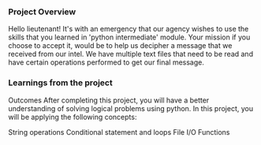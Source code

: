 ### Project Overview

 Hello lieutenant! It's with an emergency that our agency wishes to use the skills that you learned in 'python intermediate' module. Your mission if you choose to accept it, would be to help us decipher a message that we received from our intel. We have multiple text files that need to be read and have certain operations performed to get our final message.




### Learnings from the project

 Outcomes
After completing this project, you will have a better understanding of solving logical problems using python. In this project, you will be applying the following concepts:

String operations
Conditional statement and loops
File I/O
Functions


